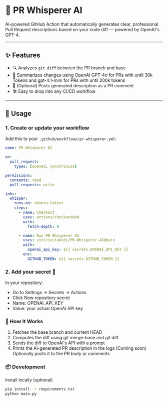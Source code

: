 # 🤖 PR Whisperer AI

AI-powered GitHub Action that automatically generates clear, professional Pull Request descriptions based on your code diff — powered by OpenAI's GPT-4.

---

## ✨ Features

- 🔍 Analyzes `git diff` between the PR branch and base
- 🧠 Summarizes changes using OpenAI GPT-4o for PRs with until 30k Tokens and gpt-4.1-mini for PRs with until 200k tokens
- 💬 (Optional) Posts generated description as a PR comment
- 🛠️ Easy to drop into any CI/CD workflow

---

## 🚀 Usage

### 1. Create or update your workflow

Add this to your `.github/workflows/pr-whisperer.yml`:

```yaml
name: PR Whisperer AI

on:
  pull_request:
    types: [opened, synchronize]

permissions:
  contents: read
  pull-requests: write

jobs:
  whisper:
    runs-on: ubuntu-latest
    steps:
      - name: Checkout
        uses: actions/checkout@v4
        with:
          fetch-depth: 0

      - name: Run PR Whisperer AI
        uses: viniciustakedi/PR-Whisperer-AI@main
        with:
          openai_api_key: ${{ secrets.OPENAI_API_KEY }}
        env:
          GITHUB_TOKEN: ${{ secrets.GITHUB_TOKEN }}
```

### 2. Add your secret 🔐

In your repository:

- Go to Settings → Secrets → Actions
- Click New repository secret
- Name: OPENAI_API_KEY
- Value: your actual OpenAI API key

### 🔧 How It Works

1. Fetches the base branch and current HEAD
2. Computes the diff using git merge-base and git diff
3. Sends the diff to OpenAI's API with a prompt
4. Prints the AI-generated PR description in the logs
(Coming soon) Optionally posts it to the PR body or comments

### 📦 Development

Install locally (optional)

```bash
pip install -r requirements.txt
python main.py
```
